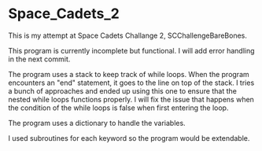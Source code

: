 # Space_Cadets_2

This is my attempt at Space Cadets Challange 2, SCChallengeBareBones.

This program is currently incomplete but functional. I will add error handling in the next commit.

The program uses a stack to keep track of while loops. When the program encounters an "end" statement, it goes to the line on top of the stack.
I tries a bunch of approaches and ended up using this one to ensure that the nested while loops functions properly.
I will fix the issue that happens when the condition of the while loops is false when first entering the loop.

The program uses a dictionary to handle the variables.

I used subroutines for each keyword so the program would be extendable.

